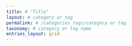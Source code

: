 ```yaml
---
title: # "Title"
layout: # category or tag
permalink: # /categories_tags/category or tag
taxonomy: # category or tag name
entries_layout: grid
---
```


